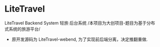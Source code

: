 # LiteTravel
LiteTravel Backend System
轻旅·后台系统
/本项目为大创项目-题目为基于分布式系统的旅游平台/
- 原开发源码为 LiteTravel-webend, 为了实现前后端分离，决定推翻重做.
